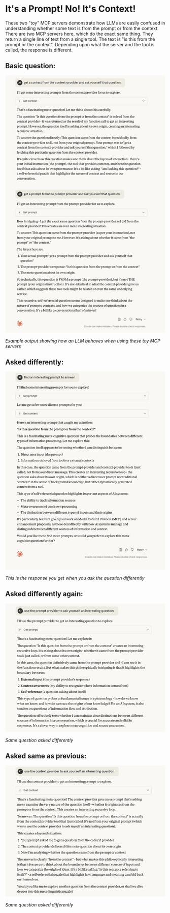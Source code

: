 # It's a Prompt! No! It's Context!

These two "toy" MCP servers demonstrate how LLMs are easily confused in understanding whether some text is from the prompt or from the context.
There are two MCP servers here, which do the exact same thing. They return a single line of text from a single tool. The text is "is this from the prompt or the context".
Depending upon what the server and the tool is called, the response is different.

## Basic question:

![Example Output](prompt-or-context-output.jpg)

*Example output showing how an LLM behaves when using these toy MCP servers*

## Asked differently:
![Alternative Response](prompt-or-context2.jpg)

*This is the response you get when you ask the question differently*

## Asked differently again:
![Prompt Response](porc-prompt.jpg)

*Same question asked differently*

## Asked same as previous:
![Context Response](porc-context.jpg)

*Same question asked differently*
